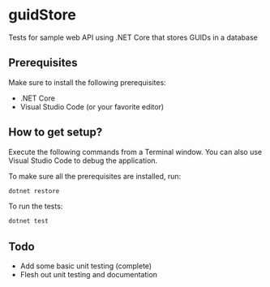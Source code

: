 # guidStore
Tests for sample web API using .NET Core that stores GUIDs in a database

## Prerequisites
Make sure to install the following prerequisites:
* .NET Core
* Visual Studio Code (or your favorite editor)

## How to get setup?
Execute the following commands from a Terminal window.  You can also use Visual Studio Code to debug the application.

To make sure all the prerequisites are installed, run:
```bash
dotnet restore
```

To run the tests:
```bash
dotnet test
```

## Todo
* Add some basic unit testing (complete)
* Flesh out unit testing and documentation
